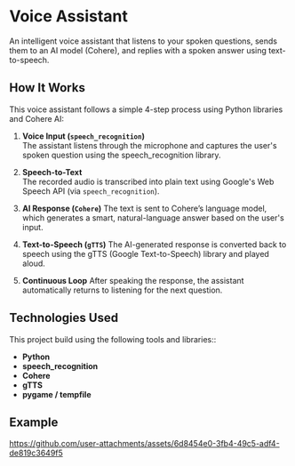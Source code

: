 # Voice Assistant
An intelligent voice assistant that listens to your spoken questions, sends them to an AI model (Cohere), and replies with a spoken answer using text-to-speech.

## How It Works

This voice assistant follows a simple 4-step process using Python libraries and Cohere AI:

1. **Voice Input (`speech_recognition`)**  
   The assistant listens through the microphone and captures the user's spoken question using the speech_recognition library.

2. **Speech-to-Text**  
   The recorded audio is transcribed into plain text using Google's Web Speech API (via `speech_recognition`).

3. **AI Response (`Cohere`)**
   The text is sent to Cohere’s language model, which generates a smart, natural-language answer based on the user's input.

4. **Text-to-Speech (`gTTS`)**
   The AI-generated response is converted back to speech using the gTTS (Google Text-to-Speech) library and played aloud.

5. **Continuous Loop** 
   After speaking the response, the assistant automatically returns to listening for the next question.


## Technologies Used
This project build using the following tools and libraries::
- **Python**
- **speech_recognition**
- **Cohere**
- **gTTS**
- **pygame / tempfile**

## Example

https://github.com/user-attachments/assets/6d8454e0-3fb4-49c5-adf4-de819c3649f5

